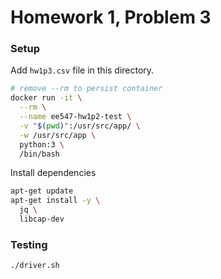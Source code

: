 # Homework 1, Problem 3

### Setup

Add `hw1p3.csv` file in this directory.

```bash
# remove --rm to persist container
docker run -it \
  --rm \
  --name ee547-hw1p2-test \
  -v "$(pwd)":/usr/src/app/ \
  -w /usr/src/app \
  python:3 \
  /bin/bash
```

Install dependencies

```bash
apt-get update
apt-get install -y \
  jq \
  libcap-dev
```


### Testing

```bash
./driver.sh
```
